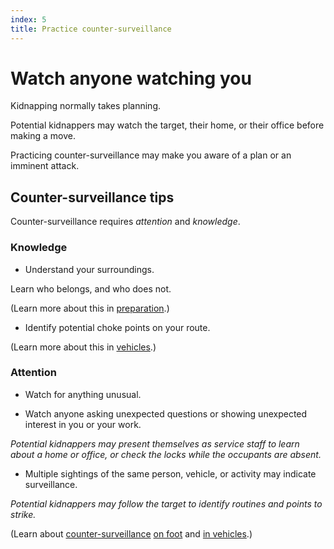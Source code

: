```yaml
---
index: 5
title: Practice counter-surveillance
---
```

# Watch anyone watching you 

Kidnapping normally takes planning. 

Potential kidnappers may watch the target, their home, or their office before making a move. 

Practicing counter-surveillance may make you aware of a plan or an imminent attack.

## Counter-surveillance tips

Counter-surveillance requires *attention* and *knowledge*.

### Knowledge

*	Understand your surroundings.

Learn who belongs, and who does not. 

(Learn more about this in [preparation](umbrella://lesson/preparation).) 

*   Identify potential choke points on your route.

(Learn more about this in [vehicles](umbrella://lesson/vehicles).) 

### Attention

*	Watch for anything unusual.

*	Watch anyone asking unexpected questions or showing unexpected interest in you or your work.

_Potential kidnappers may present themselves as service staff to learn about a home or office, or check the locks while the occupants are absent._

*	Multiple sightings of the same person, vehicle, or activity may indicate surveillance.

_Potential kidnappers may follow the target to identify routines and points to strike._

(Learn about [counter-surveillance](umbrella://lesson/counter-surveillance/0) [on foot](umbrella://lesson/counter-surveillance/1) and [in vehicles](umbrella://lesson/counter-surveillance/2).)